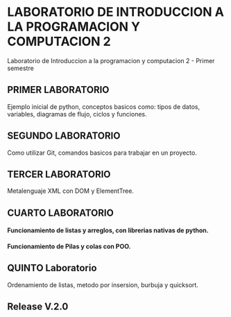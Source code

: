 # LABORATORIO DE INTRODUCCION A LA PROGRAMACION Y COMPUTACION 2
Laboratorio de Introduccion a la programacion y computacion 2 - Primer semestre

## PRIMER LABORATORIO
Ejemplo inicial de python, conceptos basicos como: tipos de datos, variables, diagramas de flujo, ciclos y funciones.

## SEGUNDO LABORATORIO
Como utilizar Git, comandos basicos para trabajar en un proyecto.

## TERCER LABORATORIO
Metalenguaje XML con DOM y ElementTree.

## CUARTO LABORATORIO
#### Funcionamiento de listas y arreglos, con librerias nativas de python.
#### Funcionamiento de Pilas y colas con POO.

## QUINTO Laboratorio
Ordenamiento de listas, metodo por insersion, burbuja y quicksort.


## Release V.2.0




